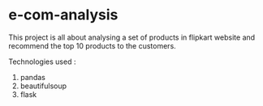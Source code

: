 # e-com-analysis

This project is all about analysing a set of products in flipkart website and recommend the top 10 products to the customers.

Technologies used :
  1) pandas
  2) beautifulsoup
  3) flask 
